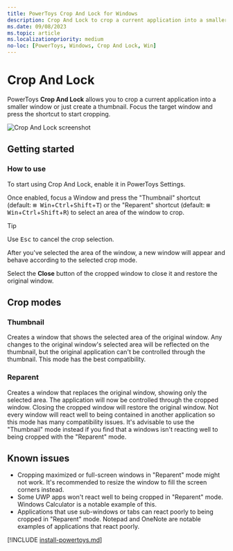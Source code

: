 ```yaml
---
title: PowerToys Crop And Lock for Windows
description: Crop And Lock to crop a current application into a smaller window or just create a thumbnail.
ms.date: 09/08/2023
ms.topic: article
ms.localizationpriority: medium
no-loc: [PowerToys, Windows, Crop And Lock, Win]
---
```


# Crop And Lock

PowerToys **Crop And Lock** allows you to crop a current application into a smaller window or just create a thumbnail. Focus the target window and press the shortcut to start cropping.

![Crop And Lock screenshot](../images/powertoys-crop-and-lock.gif)

## Getting started

### How to use

To start using Crop And Lock, enable it in PowerToys Settings.

Once enabled, focus a Window and press the "Thumbnail" shortcut (default: <kbd>⊞ Win</kbd>+<kbd>Ctrl</kbd>+<kbd>Shift</kbd>+<kbd>T</kbd>) or the "Reparent" shortcut (default: <kbd>⊞ Win</kbd>+<kbd>Ctrl</kbd>+<kbd>Shift</kbd>+<kbd>R</kbd>) to select an area of the window to crop.

> [!TIP]
> Use <kbd>Esc</kbd> to cancel the crop selection.

After you've selected the area of the window, a new window will appear and behave according to the selected crop mode.

Select the **Close** button of the cropped window to close it and restore the original window.

## Crop modes

### Thumbnail

Creates a window that shows the selected area of the original window. Any changes to the original window's selected area will be reflected on the thumbnail, but the original application can't be controlled through the thumbnail. This mode has the best compatibility.

### Reparent

Creates a window that replaces the original window, showing only the selected area. The application will now be controlled through the cropped window. Closing the cropped window will restore the original window.
Not every window will react well to being contained in another application so this mode has many compatibility issues. It's advisable to use the "Thumbnail" mode instead if you find that a windows isn't reacting well to being cropped with the "Reparent" mode.

## Known issues

- Cropping maximized or full-screen windows in "Reparent" mode might not work. It's recommended to resize the window to fill the screen corners instead.
- Some UWP apps won't react well to being cropped in "Reparent" mode. Windows Calculator is a notable example of this.
- Applications that use sub-windows or tabs can react poorly to being cropped in "Reparent" mode. Notepad and OneNote are notable examples of applications that react poorly.

[!INCLUDE [install-powertoys.md](../includes/install-powertoys.md)]
